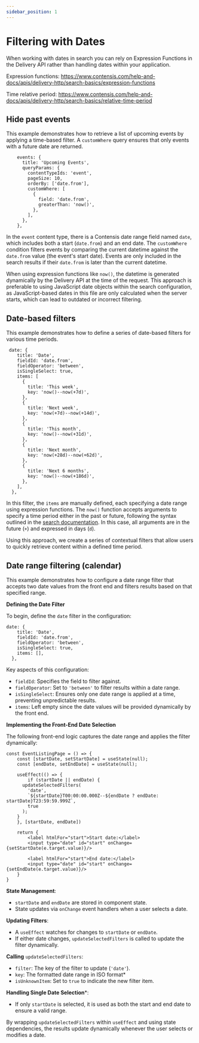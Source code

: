 ```yaml
---
sidebar_position: 1
---
```


# Filtering with Dates

When working with dates in search you can rely on Expression Functions in the Delivery API rather than handling dates within your application. 

Expression functions: https://www.contensis.com/help-and-docs/apis/delivery-http/search-basics/expression-functions

Time relative period: https://www.contensis.com/help-and-docs/apis/delivery-http/search-basics/relative-time-period

## Hide past events

This example demonstrates how to retrieve a list of upcoming events by applying a time-based filter. A `customWhere` query ensures that only events with a future date are returned.

```tsx
    events: {
      title: 'Upcoming Events',
      queryParams: {
        contentTypeIds: 'event',
        pageSize: 10,
        orderBy: ['date.from'],
        customWhere: [
          {
            field: 'date.from',
            greaterThan: 'now()',
          },
        ],
      },
    },
```

In the `event` content type, there is a Contensis date range field named `date`, which includes both a start (`date.from`) and an end date. The `customWhere` condition filters events by comparing the current datetime against the `date.from` value (the event's start date). Events are only included in the search results if their `date.from` is later than the current datetime.

When using expression functions like `now()`, the datetime is generated dynamically by the Delivery API at the time of the request. This approach is preferable to using JavaScript date objects within the search configuration, as JavaScript-based dates in this file are only calculated when the server starts, which can lead to outdated or incorrect filtering.

## Date-based filters

This example demonstrates how to define a series of date-based filters for various time periods.

```tsx
 date: {
    title: 'Date',
    fieldId: 'date.from',
    fieldOperator: 'between',
    isSingleSelect: true,
    items: [
      {
        title: 'This week',
        key: 'now()--now(+7d)',
      },
      {
        title: 'Next week',
        key: 'now(+7d)--now(+14d)',
      },
      {
        title: 'This month',
        key: 'now()--now(+31d)',
      },
      {
        title: 'Next month',
        key: 'now(+28d)--now(+62d)',
      },
      {
        title: 'Next 6 months',
        key: 'now()--now(+186d)',
      },
    ],
  },
```

In this filter, the `items` are manually defined, each specifying a date range using expression functions. The `now()` function accepts arguments to specify a time period either in the past or future, following the syntax outlined in the [search documentation](https://www.contensis.com/help-and-docs/apis/delivery-http/search-basics/relative-time-period#:~:text=to%20%22now(%2D1d)%22.-,Syntax,-The%20token%20consists). In this case, all arguments are in the future (`+`) and expressed in days (`d`).

Using this approach, we create a series of contextual filters that allow users to quickly retrieve content within a defined time period.

## Date range filtering (calendar)

This example demonstrates how to configure a date range filter that accepts two date values from the front end and filters results based on that specified range.

**Defining the Date Filter**

To begin, define the `date` filter in the configuration:

```tsx
date: {
    title: 'Date',
    fieldId: 'date.from',
    fieldOperator: 'between',
    isSingleSelect: true,
    items: [],
  },
```

Key aspects of this configuration:

- `fieldId`: Specifies the field to filter against.
- `fieldOperator`: Set to `'between'` to filter results within a date range.
- `isSingleSelect`: Ensures only one date range is applied at a time, preventing unpredictable results.
- `items`: Left empty since the date values will be provided dynamically by the front end.

**Implementing the Front-End Date Selection**

The following front-end logic captures the date range and applies the filter dynamically:

```tsx
const EventListingPage = () => {
	const [startDate, setStartDate] = useState(null);
	const [endDate, setEndDate] = useState(null);
	
	useEffect(() => {
		if (startDate || endDate) {
      updateSelectedFilters(
        'date',
        `${startDate}T00:00:00.000Z--${endDate ? endDate: startDate}T23:59:59.999Z`,
        true
      );
    }	
	}, [startDate, endDate])
 
	return {
		<label htmlFor="start">Start date:</label>
		<input type="date" id="start" onChange={setStartDate(e.target.value)}/>
		
		<label htmlFor="start">End date:</label>
		<input type="date" id="start" onChange={setEndDate(e.target.value)}/>
	}
}
```

**State Management**:

- `startDate` and `endDate` are stored in component state.
- State updates via `onChange` event handlers when a user selects a date.

**Updating Filters**:

- A `useEffect` watches for changes to `startDate` or `endDate`.
- If either date changes, `updateSelectedFilters` is called to update the filter dynamically.

**Calling** `updateSelectedFilters`:

- `filter`: The key of the filter to update (`'date'`).
- `key`: The formatted date range in ISO format*
- `isUnknownItem`: Set to `true` to indicate the new filter item.

**Handling Single Date Selection***:

- If only `startDate` is selected, it is used as both the start and end date to ensure a valid range.

By wrapping `updateSelectedFilters` within `useEffect` and using state dependencies, the results update dynamically whenever the user selects or modifies a date.